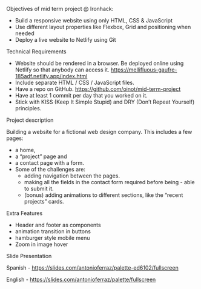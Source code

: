 Objectives of mid term project @ Ironhack:

- Build a responsive website using only HTML, CSS & JavaScript
-  Use different layout properties like Flexbox, Grid and     positioning when needed
- Deploy a live website to Netlify using Git

Technical Requirements

- Website should be rendered in a browser. Be deployed online using Netlify so that anybody can access it.
    https://mellifluous-gaufre-185adf.netlify.app/index.html
- Include separate HTML / CSS / JavaScript files.
- Have a repo on GitHub.
    https://github.com/oinot/mid-term-project
- Have at least 1 commit per day that you worked on it.
- Stick with KISS (Keep It Simple Stupid) and DRY (Don’t Repeat Yourself) principles.

Project description

Building a website for a fictional web design company. This includes a few pages:

- a home,
- a “project” page and
- a contact page with a form.
- Some of the challenges are:
    - adding navigation between the pages.
    - making all the fields in the contact form required before being - able to submit it.
    - (bonus) adding animations to different sections, like the “recent projects” cards.

Extra Features
- Header and footer as components
- animation transition in buttons
- hamburger style mobile menu
- Zoom in image hover

Slide Presentation

Spanish - https://slides.com/antonioferraz/palette-ed6102/fullscreen

English - https://slides.com/antonioferraz/palette/fullscreen

